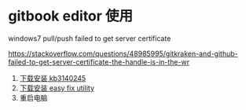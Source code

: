 
# gitbook editor 使用


windows7 pull/push failed to get server certificate

https://stackoverflow.com/questions/48985995/gitkraken-and-github-failed-to-get-server-certificate-the-handle-is-in-the-wr

1. [下载安装 kb3140245](http://www.catalog.update.microsoft.com/search.aspx?q=kb3140245) 
2. [下载安装 easy fix utility](https://support.microsoft.com/en-us/help/3140245/update-to-enable-tls-1-1-and-tls-1-2-as-a-default-secure-protocols-in#easy)
3. 重启电脑

